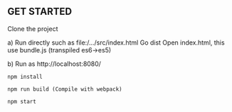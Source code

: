 ## GET STARTED

Clone the project

a)  Run directly such as file:/.../src/index.html
    Go dist
    Open index.html, this use bundle.js (transpiled es6->es5)

b) Run as http://localhost:8080/

    npm install

    npm run build (Compile with webpack)

    npm start